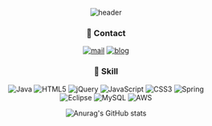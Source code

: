 
<div align="center">

![header](https://capsule-render.vercel.app/api?type=waving&color=auto&height=300&section=header&text=hagulu%20developer&fontSize=80&animation=fadeIn&fontAlignY=38)
  
   
### 📧 Contact  

[![mail](https://img.shields.io/badge/lecture@hagulu.com-EA4335?style=flat-square&logo=GMail&logoColor=white)](mailto:lecture@hagulu.com)
 [![blog](https://img.shields.io/badge/Blog-EA4335?style=flat-square&logo=Blog&logoColor=white)](hagulu.com)

### 💪 Skill

![Java](https://img.shields.io/badge/java-%23ED8B00.svg?style=for-the-badge&logo=java&logoColor=white)
![HTML5](https://img.shields.io/badge/html5-%23E34F26.svg?style=for-the-badge&logo=html5&logoColor=white)
![jQuery](https://img.shields.io/badge/jquery-%230769AD.svg?style=for-the-badge&logo=jquery&logoColor=white)
![JavaScript](https://img.shields.io/badge/javascript-%23323330.svg?style=for-the-badge&logo=javascript&logoColor=%23F7DF1E)
![CSS3](https://img.shields.io/badge/css3-%231572B6.svg?style=for-the-badge&logo=css3&logoColor=white)
![Spring](https://img.shields.io/badge/spring-%236DB33F.svg?style=for-the-badge&logo=spring&logoColor=white)  
![Eclipse](https://img.shields.io/badge/Eclipse-FE7A16.svg?style=for-the-badge&logo=Eclipse&logoColor=white)
![MySQL](https://img.shields.io/badge/mysql-%2300f.svg?style=for-the-badge&logo=mysql&logoColor=white)
![AWS](https://img.shields.io/badge/AWS-%23FF9900.svg?style=for-the-badge&logo=amazon-aws&logoColor=white)

  ![Anurag's GitHub stats](https://github-readme-stats.vercel.app/api?username=dulumary&&show_icons=true&theme=default)

</div>



